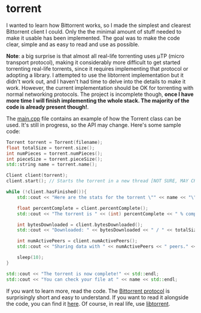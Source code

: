 # torrent

I wanted to learn how Bittorrent works, so I made the simplest and clearest Bittorrent client I could.
Only the the minimal amount of stuff needed to make it usable has been implemented.
The goal was to make the code clear, simple and as easy to read and use as possible.

**Note**: a big surprise is that almost all real-life torrenting uses μTP (micro transport protocol), making it considerably more difficult to get started torrenting real-life torrents, since it requires implementing that protocol or adopting a library. I attempted to use the libtorrent implementation but it didn't work out, and I haven't had time to delve into the details to make it work. However, the current implementation should be OK for torrenting with normal networking protocols. The project is incomplete though, **once I have more time I will finish implementing the whole stack. The majority of the code is already present though!**.

The [main.cpp](https://github.com/bonaert/torrent/blob/master/main.cpp) file contains an example of how the Torrent class can be used. It's still in progress, so the API may change.
Here's some sample code:

```cpp
Torrent torrent = Torrent(filename);
float totalSize = torrent.size();
int numPieces = torrent.numPieces();
int pieceSize = torrent.pieceSize();
std::string name = torrent.name();

Client client(torrent);
client.start(); // Starts the torrent in a new thread [NOT SURE, MAY CHANGE]

while (!client.hasFinished()){
    std::cout << "Here are the stats for the torrent \"" << name << "\"" << std::endl;

    float percentComplete = client.percentComplete();
    std::cout << "The torrent is " << (int) percentComplete << " % complete" << std::endl;

    int bytesDownloaded = client.bytesDownloaded();
    std::cout << "Downloaded: " << bytesDownloaded << " / " << totalSize << std::endl;

    int numActivePeers = client.numActivePeers();
    std::cout << "Sharing data with " << numActivePeers << " peers." << std::endl;

    sleep(10);
}

std::cout << "The torrent is now complete!" << std::endl;
std::cout << "You can check your file at " << name << std::endl;
```

If you want to learn more, read the code. The [Bittorrent protocol](https://wiki.theory.org/BitTorrentSpecification) is surprisingly short 
and easy to understand. If you want to read it alongside the code, you can find it [here](https://wiki.theory.org/BitTorrentSpecification).
Of course, in real life, use [libtorrent](https://github.com/arvidn/libtorrent).
